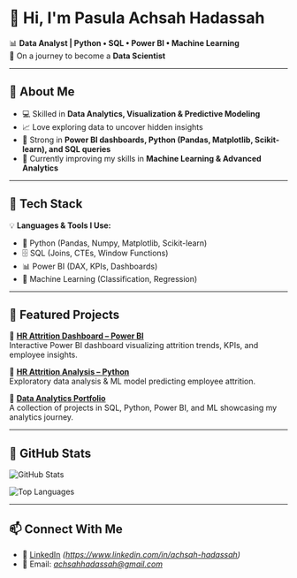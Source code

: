 

<!--
**Achsah-Data/Achsah-Data** is a ✨ _special_ ✨ repository because its `README.md` (this file) appears on your GitHub profile.

Here are some ideas to get you started:

- 🔭 I’m currently working on ...
- 🌱 I’m currently learning ...
- 👯 I’m looking to collaborate on ...
- 🤔 I’m looking for help with ...
- 💬 Ask me about ...
- 📫 How to reach me: ...
- 😄 Pronouns: ...
- ⚡ Fun fact: ...
-->
# 👋 Hi, I'm Pasula Achsah Hadassah  

📊 **Data Analyst | Python • SQL • Power BI • Machine Learning**  
🚀 On a journey to become a **Data Scientist**  

---

## 🔹 About Me  
- 💻 Skilled in **Data Analytics, Visualization & Predictive Modeling**  
- 📈 Love exploring data to uncover hidden insights  
- 🎯 Strong in **Power BI dashboards, Python (Pandas, Matplotlib, Scikit-learn), and SQL queries**  
- 🌱 Currently improving my skills in **Machine Learning & Advanced Analytics**  

---

## 🔹 Tech Stack  
💡 **Languages & Tools I Use:**  
- 🐍 Python (Pandas, Numpy, Matplotlib, Scikit-learn)  
- 🗄️ SQL (Joins, CTEs, Window Functions)  
- 📊 Power BI (DAX, KPIs, Dashboards)  
- 🤖 Machine Learning (Classification, Regression)  

---

## 🔹 Featured Projects  
📌 **[HR Attrition Dashboard – Power BI](https://github.com/Achsah-Data/hr-attrition-dashboard-powerbi)**  
Interactive Power BI dashboard visualizing attrition trends, KPIs, and employee insights.  

📌 **[HR Attrition Analysis – Python](https://github.com/Achsah-Data/hr-attrition-analysis)**  
Exploratory data analysis & ML model predicting employee attrition.  

📌 **[Data Analytics Portfolio](https://github.com/Achsah-Data/data-analytics-portfolio)**  
A collection of projects in SQL, Python, Power BI, and ML showcasing my analytics journey.  

---

## 🔹 GitHub Stats  
![GitHub Stats](https://github-readme-stats.vercel.app/api?username=Achsah-Data&show_icons=true&theme=tokyonight)  

![Top Languages](https://github-readme-stats.vercel.app/api/top-langs/?username=Achsah-Data&layout=compact&theme=tokyonight)  

---

## 📫 Connect With Me  
- 💼 [LinkedIn](https://www.linkedin.com/) *(https://www.linkedin.com/in/achsah-hadassah)*  
- 📧 Email: *achsahhadassah@gmail.com*  

